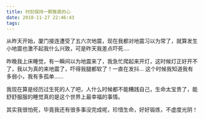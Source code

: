 ```yaml
---
title: 时刻保持一颗敬畏的心
date: 2018-11-27 22:46:43
tags:
---
```


从昨天开始，厦门接连遭受了五六次地震，现在我都对地震习以为常了，就算发生小地震也激不起我什么兴致，可是昨天我差点吓死....

昨晚我上床睡觉，有一瞬间以为地震来了，我急忙爬起来开灯，这时候灯正好开不了，我以为真的来地震了，吓得我腿都软了！一直在发抖...
这个时候我知道我有多弱小，我有多孤单......

我现在算是经历过生死的人了吧，人什么时候都不能糟践自己，生命太宝贵了，能舒舒服服的睡觉真的是这个世界上最幸福的事情。

其实我很怕死，毕竟我还有很多事没完成呢，珍惜生命，好好锻炼，不虚度光阴！

